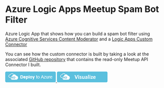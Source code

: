# Azure Logic Apps Meetup Spam Bot Filter

Azure Logic App that shows how you can build a spam bot filter using [Azure Cognitive Services Content Moderator](https://docs.microsoft.com/en-us/azure/cognitive-services/Content-Moderator/overview) and a [Logic Apps Custom Connector](https://docs.microsoft.com/en-au/connectors/custom-connectors/)

You can see how the custom connector is built by taking a look at the associated [GitHub repository](https://github.com/sjwaight/LogicAppsMeetupReadOnlyPublicConnector) that contains the read-only Meetup API Connector I built. 

<a href="https://portal.azure.com/#create/Microsoft.Template/uri/https%3A%2F%2Fraw.githubusercontent.com%2Fsjwaight%2FAzureLogicAppsMeetupSpamBotFilter%2Fmaster%2Fazuredeploy.json" target="_blank">
    <img src="images/deploytoazure.png"/>
</a>
<a href="http://armviz.io/#/?load=https%3A%2F%2Fraw.githubusercontent.com%2Fsjwaight%2FAzureLogicAppsMeetupSpamBotFilter%2Fmaster%2Fazuredeploy.json" target="_blank">
    <img src="images/visualizebutton.png"/>
</a>
